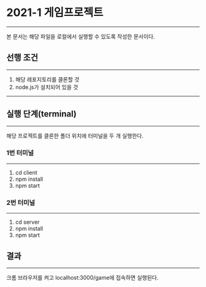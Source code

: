 # 2021-1 게임프로젝트

___

본 문서는 해당 파일을 로컬에서 실행할 수 있도록 작성한 문서이다.

## 선행 조건

___

1. 해당 레포지토리를 클론할 것
2. node.js가 설치되어 있을 것

___

## 실행 단계(terminal)

___

해당 프로젝트를 클론한 폴더 위치에 터미널을 두 개 실행한다.

### 1번 터미널

___

1. cd client
2. npm install
3. npm start

### 2번 터미널

___

1. cd server
2. npm install
3. npm start

## 결과

___

크롬 브라우저를 켜고 localhost:3000/game에 접속하면 실행된다.